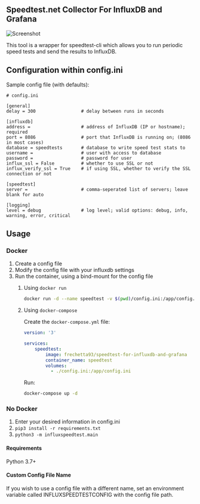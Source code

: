 **Speedtest.net Collector For InfluxDB and Grafana**
------------------------------

![Screenshot](https://puu.sh/tmfOA/b5576e88de.png)

This tool is a wrapper for speedtest-cli which allows you to run periodic speed tests and send the results to InfluxDB.

## Configuration within config.ini

Sample config file (with defaults):

    # config.ini

    [general]
    delay = 300                 # delay between runs in seconds
    
    [influxdb]
    address =                   # address of InfluxDB (IP or hostname); required
    port = 8086                 # port that InfluxDB is running on; (8086 in most cases)
    database = speedtests       # database to write speed test stats to
    username =                  # user with access to database
    password =                  # password for user
    influx_ssl = False          # whether to use SSL or not
    influx_verify_ssl = True    # if using SSL, whether to verify the SSL connection or not 
    
    [speedtest]
    server =                    # comma-seperated list of servers; leave blank for auto
    
    [logging]
    level = debug               # log level; valid options: debug, info, warning, error, critical

## Usage

### Docker

1. Create a config file
1. Modify the config file with your influxdb settings
1. Run the container, using a bind-mount for the config file
    1. Using `docker run`
     
        ```bash
        docker run -d --name speedtest -v $(pwd)/config.ini:/app/config.ini frechetta93/speedtest-for-influxdb-and-grafana
        ```
    1. Using `docker-compose`
    
        Create the `docker-compose.yml` file:
     
        ```yaml
        version: '3'

        services:
            speedtest:
                image: frechetta93/speedtest-for-influxdb-and-grafana
                container_name: speedtest
                volumes:
                  - ./config.ini:/app/config.ini
        ```
        
        Run:

        ```bash
        docker-compose up -d
        ```

### No Docker

1. Enter your desired information in config.ini
1. `pip3 install -r requirements.txt`
1. `python3 -m influxspeedtest.main`

#### Requirements

Python 3.7+

#### Custom Config File Name

If you wish to use a config file with a different name, set an environment variable called INFLUXSPEEDTESTCONFIG with
the config file path.
